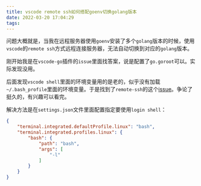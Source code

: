 ```yaml
---
title: vscode remote ssh如何搭配goenv切换golang版本
date: 2022-03-20 17:04:29
tags:
---
```


问题大概就是，当我在远程服务器使用`goenv`安装了多个`golang`版本的时候，使用`vscode`的`remote ssh`方式远程连接服务器，无法自动切换到对应的`golang`版本。

刚开始我是在`vscode-go`插件的`issue`里面找答案，说是配置了`go.goroot`可以。实际发现没用。

后面发现`vscode shell`里面的环境变量用的是老的，似乎没有加载`~/.bash_profile`里面的环境变量。于是找到了`remote-ssh`的这个[issue](https://github.com/microsoft/vscode-remote-release/issues/1671)。争论了挺久的，有兴趣可以看完。

解决方法是在`settings.json`文件里面配置指定要使用`login shell`：

```json
{
    "terminal.integrated.defaultProfile.linux": "bash",
    "terminal.integrated.profiles.linux": {
        "bash": {
            "path": "bash",
            "args": [
                "-l"
            ]
        }
    }
}
```
